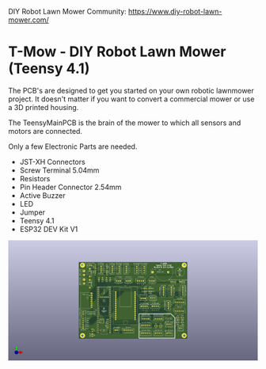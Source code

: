 DIY Robot Lawn Mower Community: https://www.diy-robot-lawn-mower.com/

# T-Mow - DIY Robot Lawn Mower (Teensy 4.1) 

The PCB's are designed to get you started on your own robotic lawnmower project. 
It doesn't matter if you want to convert a commercial mower or use a 3D printed housing.

The TeensyMainPCB is the brain of the mower to which all sensors and motors are connected.

Only a few Electronic Parts are needed. 
- JST-XH Connectors
- Screw Terminal 5.04mm
- Resistors
- Pin Header Connector 2.54mm
- Active Buzzer
- LED
- Jumper
- Teensy 4.1
- ESP32 DEV Kit V1

![Vorschau Teensy PCB](https://github.com/Starsurfer78/T-Mow/blob/main/Teensy_MainPCB_V1.02/TeensyPCB_v1.02.jpg)

